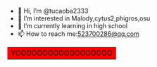 - 👋 Hi, I’m @tucaoba2333
- 👀 I’m interested in Malody,cytus2,phigros,osu
- 🌱 I’m currently learning in high school
- 📫 How to reach me:523700286@qq.com
<!---
tucaoba2333/tucaoba2333 is a ✨ special ✨ repository because its `README.md` (this file) appears on your GitHub profile.
You can click the Preview link to take a look at your changes.
--->
<table><tr><td bgcolor=red>YOOOOOOOOOOOOOOOOOO</td></tr></table>

